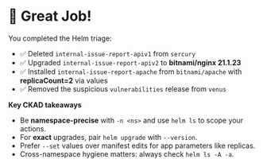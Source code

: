# 🎉 Great Job!

You completed the Helm triage:

- ✅ Deleted `internal-issue-report-apiv1` from `sercury`
- ✅ Upgraded `internal-issue-report-apiv2` to **bitnami/nginx 21.1.23**
- ✅ Installed `internal-issue-report-apache` from `bitnami/apache` with **replicaCount=2** via values
- ✅ Removed the suspicious `vulnerabilities` release from `venus`

**Key CKAD takeaways**
- Be **namespace-precise** with `-n <ns>` and use `helm ls` to scope your actions.
- For **exact** upgrades, pair `helm upgrade` with `--version`.
- Prefer `--set` values over manifest edits for app parameters like replicas.
- Cross-namespace hygiene matters: always check `helm ls -A -a`.
